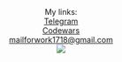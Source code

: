 <div align="center">
   My links:
</div>
<div align="center">
    <a href="https://t.me/egorpyarkov">Telegram</a>  
</div>
<div align="center">
  <a href="https://www.codewars.com/users/EgorPyarkov">Codewars</a>
</div>
<div align="center">
  <a href="mailto:mailforwork1718@gmail.com">mailforwork1718@gmail.com</a>
</div>

<div align="center">
  <img src="https://komarev.com/ghpvc/?username=EgorPyarkov&style=flat-square&color=red"/>
</div>
